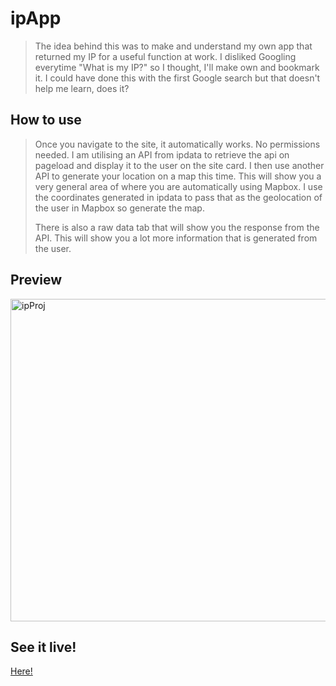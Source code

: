 # ipApp

> The idea behind this was to make and understand my own app that returned my IP for a useful function at work. I disliked Googling everytime "What is my IP?" so I thought, I'll make own and bookmark it. I could have done this with the first Google search but that doesn't help me learn, does it? 

## How to use
> Once you navigate to the site, it automatically works. No permissions needed. I am utilising an API from ipdata to retrieve the api on pageload and display it to the user on the site card. I then use another API to generate your location on a map this time. This will show you a very general area of where you are automatically using Mapbox. I use the coordinates generated in ipdata to pass that as the geolocation of the user in Mapbox so generate the map. 
>
>There is also a raw data tab that will show you the response from the API. This will show you a lot more information that is generated from the user.

## Preview
<img width="516" alt="ipProj" src="https://user-images.githubusercontent.com/67240269/183888720-cee1ed78-92b9-4373-bb68-0ed7e611c01c.png">

## See it live!
[Here!](https://ip-checker.shanechaffe.repl.co/)
